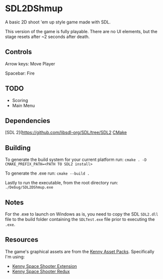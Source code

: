 # SDL2DShmup
A basic 2D shoot 'em up style game made with SDL.

This version of the game is fully playable. There are no UI elements, but the stage resets after ~2 seconds after death.

## Controls

Arrow keys: Move Player

Spacebar: Fire

## TODO

- Scoring
- Main Menu

## Dependencies

[SDL 2](https://github.com/libsdl-org/SDL/tree/SDL2
[CMake](https://cmake.org)

## Building

To generate the build system for your current platform run:
`cmake . -D CMAKE_PREFIX_PATH=<PATH TO SDL2 install>`

To generate the .exe run:
`cmake --build .`

Lastly to run the executable, from the root directory run:
`./Debug/SDL2DShmup.exe`


## Notes

For the .exe to launch on Windows as is, you need to copy the SDL `SDL2.dll` file to the build folder containing the
`SDLTest.exe` file prior to executing the `.exe`.

## Resources

The game's graphical assets are from the [Kenny Asset Packs](https://kenney.nl/assets). Specifically I'm using:

- [Kenny Space Shooter Extension](https://kenney.nl/assets/space-shooter-extension)
- [Kenny Space Shooter Redux](https://kenney.nl/assets/space-shooter-redux)
